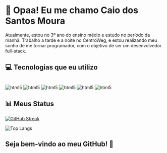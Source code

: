 # 👋 Opaa! Eu me chamo Caio dos Santos Moura

Atualmente, estou no 3º ano do ensino médio e estudo no período da manhã. Trabalho a tarde e a noite no CentroWeg, e estou realizando meu sonho de me tornar programador, com o objetivo de ser um desenvolvedor full-stack.



## 💻 Tecnologias que eu utilizo

<div style="display: inlineblock"><br/>
<img alt="html5" src="https://img.shields.io/badge/Java-ED8B00?style=for-the-badge&logo=openjdk&logoColor=white"/>
<img alt="html5" src="https://img.shields.io/badge/JavaScript-F7DF1E?style=for-the-badge&logo=javascript&logoColor=black"/>
<img alt="html5" src="https://img.shields.io/badge/Node.js-43853D?style=for-the-badge&logo=node.js&logoColor=white"/>
<img alt="html5" src="https://img.shields.io/badge/HTML5-E34F26?style=for-the-badge&logo=html5&logoColor=white"/>
<img alt="html5" src="https://img.shields.io/badge/Tailwind_CSS-38B2AC?style=for-the-badge&logo=tailwind-css&logoColor=white"/>
<img alt="html5" src="https://img.shields.io/badge/MySQL-005C84?style=for-the-badge&logo=mysql&logoColor=white"/> 
</div>



## 📊 Meus Status

[![GitHub Streak](https://streak-stats.demolab.com?user=CaioSantosMoura&theme=dark)](https://git.io/streak-stats)

![Top Langs](https://github-readme-stats.vercel.app/api/top-langs/?username=CaioSantosMoura&layout=compact)

## Seja bem-vindo ao meu GitHub! 🚀
